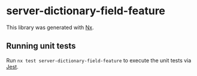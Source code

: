 # server-dictionary-field-feature

This library was generated with [Nx](https://nx.dev).

## Running unit tests

Run `nx test server-dictionary-field-feature` to execute the unit tests via [Jest](https://jestjs.io).
